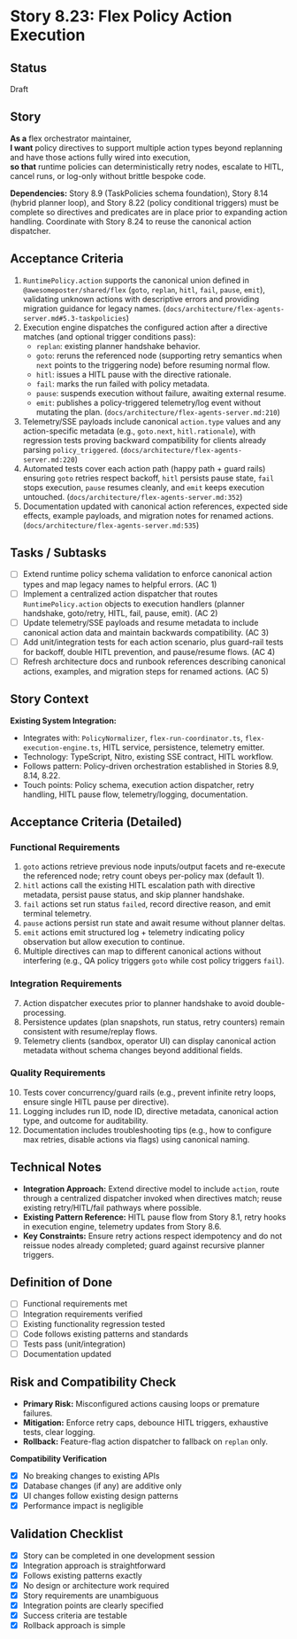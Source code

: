 # Story 8.23: Flex Policy Action Execution

## Status
Draft

## Story
**As a** flex orchestrator maintainer,  
**I want** policy directives to support multiple action types beyond replanning and have those actions fully wired into execution,  
**so that** runtime policies can deterministically retry nodes, escalate to HITL, cancel runs, or log-only without brittle bespoke code.

**Dependencies:** Story 8.9 (TaskPolicies schema foundation), Story 8.14 (hybrid planner loop), and Story 8.22 (policy conditional triggers) must be complete so directives and predicates are in place prior to expanding action handling. Coordinate with Story 8.24 to reuse the canonical action dispatcher.

## Acceptance Criteria
1. `RuntimePolicy.action` supports the canonical union defined in `@awesomeposter/shared/flex` (`goto`, `replan`, `hitl`, `fail`, `pause`, `emit`), validating unknown actions with descriptive errors and providing migration guidance for legacy names. (`docs/architecture/flex-agents-server.md#5.3-taskpolicies`)
2. Execution engine dispatches the configured action after a directive matches (and optional trigger conditions pass):
   - `replan`: existing planner handshake behavior.
   - `goto`: reruns the referenced node (supporting retry semantics when `next` points to the triggering node) before resuming normal flow.
   - `hitl`: issues a HITL pause with the directive rationale.
   - `fail`: marks the run failed with policy metadata.
   - `pause`: suspends execution without failure, awaiting external resume.
   - `emit`: publishes a policy-triggered telemetry/log event without mutating the plan. (`docs/architecture/flex-agents-server.md:210`)
3. Telemetry/SSE payloads include canonical `action.type` values and any action-specific metadata (e.g., `goto.next`, `hitl.rationale`), with regression tests proving backward compatibility for clients already parsing `policy_triggered`. (`docs/architecture/flex-agents-server.md:220`)
4. Automated tests cover each action path (happy path + guard rails) ensuring `goto` retries respect backoff, `hitl` persists pause state, `fail` stops execution, `pause` resumes cleanly, and `emit` keeps execution untouched. (`docs/architecture/flex-agents-server.md:352`)
5. Documentation updated with canonical action references, expected side effects, example payloads, and migration notes for renamed actions. (`docs/architecture/flex-agents-server.md:535`)

## Tasks / Subtasks
- [ ] Extend runtime policy schema validation to enforce canonical action types and map legacy names to helpful errors. (AC 1)
- [ ] Implement a centralized action dispatcher that routes `RuntimePolicy.action` objects to execution handlers (planner handshake, goto/retry, HITL, fail, pause, emit). (AC 2)
- [ ] Update telemetry/SSE payloads and resume metadata to include canonical action data and maintain backwards compatibility. (AC 3)
- [ ] Add unit/integration tests for each action scenario, plus guard-rail tests for backoff, double HITL prevention, and pause/resume flows. (AC 4)
- [ ] Refresh architecture docs and runbook references describing canonical actions, examples, and migration steps for renamed actions. (AC 5)

## Story Context

**Existing System Integration:**
- Integrates with: `PolicyNormalizer`, `flex-run-coordinator.ts`, `flex-execution-engine.ts`, HITL service, persistence, telemetry emitter.
- Technology: TypeScript, Nitro, existing SSE contract, HITL workflow.
- Follows pattern: Policy-driven orchestration established in Stories 8.9, 8.14, 8.22.
- Touch points: Policy schema, execution action dispatcher, retry handling, HITL pause flow, telemetry/logging, documentation.

## Acceptance Criteria (Detailed)

### Functional Requirements
1. `goto` actions retrieve previous node inputs/output facets and re-execute the referenced node; retry count obeys per-policy max (default 1).  
2. `hitl` actions call the existing HITL escalation path with directive metadata, persist pause status, and skip planner handshake.  
3. `fail` actions set run status `failed`, record directive reason, and emit terminal telemetry.  
4. `pause` actions persist run state and await resume without planner deltas.  
5. `emit` actions emit structured log + telemetry indicating policy observation but allow execution to continue.  
6. Multiple directives can map to different canonical actions without interfering (e.g., QA policy triggers `goto` while cost policy triggers `fail`).

### Integration Requirements
7. Action dispatcher executes prior to planner handshake to avoid double-processing.  
8. Persistence updates (plan snapshots, run status, retry counters) remain consistent with resume/replay flows.  
9. Telemetry clients (sandbox, operator UI) can display canonical action metadata without schema changes beyond additional fields.

### Quality Requirements
10. Tests cover concurrency/guard rails (e.g., prevent infinite retry loops, ensure single HITL pause per directive).  
11. Logging includes run ID, node ID, directive metadata, canonical action type, and outcome for auditability.  
12. Documentation includes troubleshooting tips (e.g., how to configure max retries, disable actions via flags) using canonical naming.

## Technical Notes
- **Integration Approach:** Extend directive model to include `action`, route through a centralized dispatcher invoked when directives match; reuse existing retry/HITL/fail pathways where possible.  
- **Existing Pattern Reference:** HITL pause flow from Story 8.1, retry hooks in execution engine, telemetry updates from Story 8.6.  
- **Key Constraints:** Ensure retry actions respect idempotency and do not reissue nodes already completed; guard against recursive planner triggers.

## Definition of Done
- [ ] Functional requirements met  
- [ ] Integration requirements verified  
- [ ] Existing functionality regression tested  
- [ ] Code follows existing patterns and standards  
- [ ] Tests pass (unit/integration)  
- [ ] Documentation updated

## Risk and Compatibility Check
- **Primary Risk:** Misconfigured actions causing loops or premature failures.  
- **Mitigation:** Enforce retry caps, debounce HITL triggers, exhaustive tests, clear logging.  
- **Rollback:** Feature-flag action dispatcher to fallback on `replan` only.

**Compatibility Verification**
- [x] No breaking changes to existing APIs  
- [x] Database changes (if any) are additive only  
- [x] UI changes follow existing design patterns  
- [x] Performance impact is negligible

## Validation Checklist
- [x] Story can be completed in one development session  
- [x] Integration approach is straightforward  
- [x] Follows existing patterns exactly  
- [x] No design or architecture work required  
- [x] Story requirements are unambiguous  
- [x] Integration points are clearly specified  
- [x] Success criteria are testable  
- [x] Rollback approach is simple
